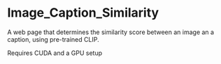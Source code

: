 # Image_Caption_Similarity
A web page that determines the similarity score between an image an a caption, using pre-trained CLIP.

Requires CUDA and a GPU setup
